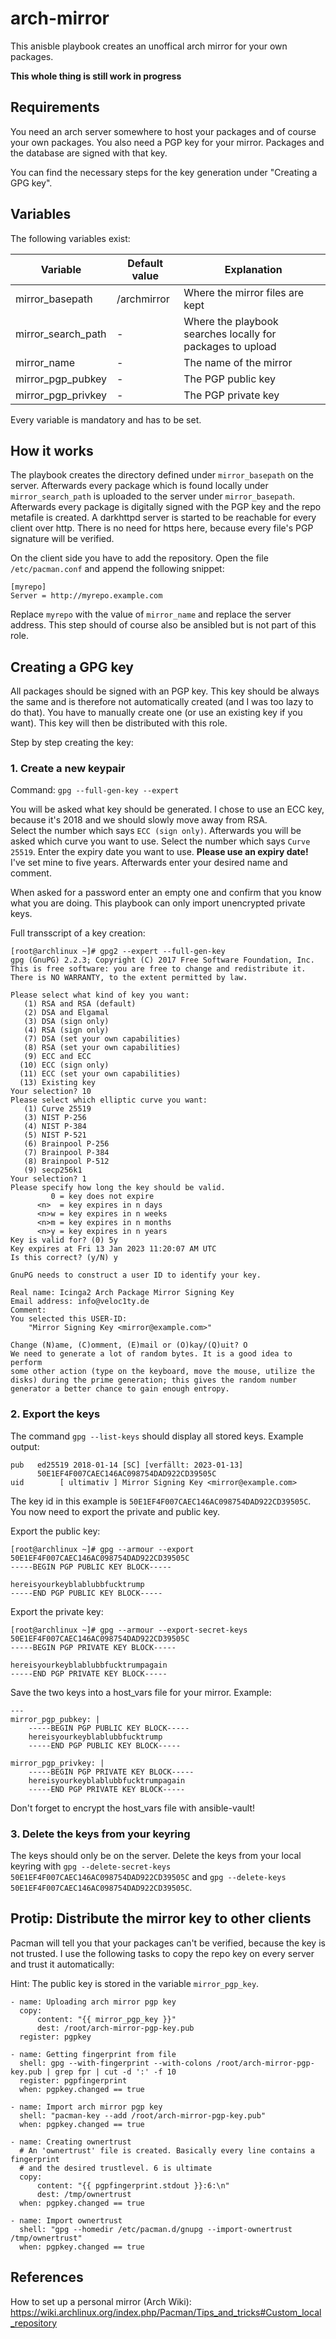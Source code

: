 # arch-mirror

This anisble playbook creates an unoffical arch mirror for your own packages.

**This whole thing is still work in progress**

## Requirements

You need an arch server somewhere to host your packages and of course your own packages. You also need a PGP key for your mirror. Packages and the database are signed with that key.

You can find the necessary steps for the key generation under "Creating a GPG key".

## Variables

The following variables exist:

| Variable | Default value | Explanation |
|----------|---------------|-------------|
| mirror_basepath | /archmirror | Where the mirror files are kept |
| mirror_search_path | - | Where the playbook searches locally for packages to upload |
| mirror_name | - | The name of the mirror |
| mirror_pgp_pubkey | - | The PGP public key |
| mirror_pgp_privkey | - | The PGP private key |

Every variable is mandatory and has to be set.

## How it works

The playbook creates the directory defined under `mirror_basepath` on the server. Afterwards every package which is found locally under `mirror_search_path` is uploaded to the server under `mirror_basepath`.  Afterwards every package is digitally signed with the PGP key and the repo metafile is created. A darkhttpd server is started to be reachable for every client over http. There is no need for https here, because every file's PGP signature will be verified.

On the client side you have to add the repository. Open the file `/etc/pacman.conf` and append the following snippet:

```
[myrepo]
Server = http://myrepo.example.com
```

Replace `myrepo` with the value of `mirror_name` and replace the server address. This step should of course also be ansibled but is not part of this role.

## Creating a GPG key

All packages should be signed with an PGP key. This key should be always the same and is therefore not automatically created (and I was too lazy to do that). You have to manually create one (or use an existing key if you want). This key will then be distributed with this role.

Step by step creating the key:

### 1. Create a new keypair

Command: `gpg --full-gen-key --expert`

You will be asked what key should be generated. I chose to use an ECC key, because it's 2018 and we should slowly move away from RSA.  
Select the number which says `ECC (sign only)`. Afterwards you will be asked which curve you want to use. Select the number which says `Curve 25519`.
Enter the expiry date you want to use. **Please use an expiry date!**  
I've set mine to five years. Afterwards enter your desired name and comment.

When asked for a password enter an empty one and confirm that you know what you are doing. This playbook can only import unencrypted private keys.

Full transscript of a key creation:
```
[root@archlinux ~]# gpg2 --expert --full-gen-key
gpg (GnuPG) 2.2.3; Copyright (C) 2017 Free Software Foundation, Inc.
This is free software: you are free to change and redistribute it.
There is NO WARRANTY, to the extent permitted by law.

Please select what kind of key you want:
   (1) RSA and RSA (default)
   (2) DSA and Elgamal
   (3) DSA (sign only)
   (4) RSA (sign only)
   (7) DSA (set your own capabilities)
   (8) RSA (set your own capabilities)
   (9) ECC and ECC
  (10) ECC (sign only)
  (11) ECC (set your own capabilities)
  (13) Existing key
Your selection? 10
Please select which elliptic curve you want:
   (1) Curve 25519
   (3) NIST P-256
   (4) NIST P-384
   (5) NIST P-521
   (6) Brainpool P-256
   (7) Brainpool P-384
   (8) Brainpool P-512
   (9) secp256k1
Your selection? 1
Please specify how long the key should be valid.
         0 = key does not expire
      <n>  = key expires in n days
      <n>w = key expires in n weeks
      <n>m = key expires in n months
      <n>y = key expires in n years
Key is valid for? (0) 5y
Key expires at Fri 13 Jan 2023 11:20:07 AM UTC
Is this correct? (y/N) y

GnuPG needs to construct a user ID to identify your key.

Real name: Icinga2 Arch Package Mirror Signing Key
Email address: info@veloc1ty.de
Comment:
You selected this USER-ID:
    "Mirror Signing Key <mirror@example.com>"

Change (N)ame, (C)omment, (E)mail or (O)kay/(Q)uit? O
We need to generate a lot of random bytes. It is a good idea to perform
some other action (type on the keyboard, move the mouse, utilize the
disks) during the prime generation; this gives the random number
generator a better chance to gain enough entropy.
```

### 2. Export the keys

The command ```gpg --list-keys``` should display all stored keys. Example output:

```
pub   ed25519 2018-01-14 [SC] [verfällt: 2023-01-13]
      50E1EF4F007CAEC146AC098754DAD922CD39505C
uid        [ ultimativ ] Mirror Signing Key <mirror@example.com>

```

The key id in this example is `50E1EF4F007CAEC146AC098754DAD922CD39505C`. You now need to export the private and public key.

Export the public key:
```
[root@archlinux ~]# gpg --armour --export 50E1EF4F007CAEC146AC098754DAD922CD39505C
-----BEGIN PGP PUBLIC KEY BLOCK-----

hereisyourkeyblablubbfucktrump
-----END PGP PUBLIC KEY BLOCK-----
```

Export the private key:
```
[root@archlinux ~]# gpg --armour --export-secret-keys 50E1EF4F007CAEC146AC098754DAD922CD39505C
-----BEGIN PGP PRIVATE KEY BLOCK-----

hereisyourkeyblablubbfucktrumpagain
-----END PGP PRIVATE KEY BLOCK-----
```

Save the two keys into a host_vars file for your mirror. Example:

```
---
mirror_pgp_pubkey: |
    -----BEGIN PGP PUBLIC KEY BLOCK-----
    hereisyourkeyblablubbfucktrump
    -----END PGP PUBLIC KEY BLOCK-----

mirror_pgp_privkey: |
    -----BEGIN PGP PRIVATE KEY BLOCK-----
    hereisyourkeyblablubbfucktrumpagain
    -----END PGP PRIVATE KEY BLOCK-----

```

Don't forget to encrypt the host_vars file with ansible-vault!

### 3. Delete the keys from your keyring

The keys should only be on the server. Delete the keys from your local keyring with `gpg --delete-secret-keys 50E1EF4F007CAEC146AC098754DAD922CD39505C` and `gpg --delete-keys 50E1EF4F007CAEC146AC098754DAD922CD39505C`.

## Protip: Distribute the mirror key to other clients

Pacman will tell you that your packages can't be verified, because the key is not trusted. I use the following tasks to copy the repo key on every server and trust it automatically:

Hint: The public key is stored in the variable `mirror_pgp_key`.

```
- name: Uploading arch mirror pgp key
  copy:
      content: "{{ mirror_pgp_key }}"
      dest: /root/arch-mirror-pgp-key.pub
  register: pgpkey

- name: Getting fingerprint from file
  shell: gpg --with-fingerprint --with-colons /root/arch-mirror-pgp-key.pub | grep fpr | cut -d ':' -f 10
  register: pgpfingerprint
  when: pgpkey.changed == true

- name: Import arch mirror pgp key
  shell: "pacman-key --add /root/arch-mirror-pgp-key.pub"
  when: pgpkey.changed == true

- name: Creating ownertrust
  # An 'ownertrust' file is created. Basically every line contains a fingerprint
  # and the desired trustlevel. 6 is ultimate
  copy:
      content: "{{ pgpfingerprint.stdout }}:6:\n"
      dest: /tmp/ownertrust
  when: pgpkey.changed == true

- name: Import ownertrust
  shell: "gpg --homedir /etc/pacman.d/gnupg --import-ownertrust /tmp/ownertrust"
  when: pgpkey.changed == true
```

## References

How to set up a personal mirror (Arch Wiki): https://wiki.archlinux.org/index.php/Pacman/Tips_and_tricks#Custom_local_repository
